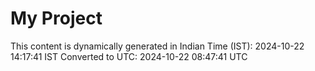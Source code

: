 # My Project

This content is dynamically generated in Indian Time (IST): 2024-10-22 14:17:41 IST
Converted to UTC: 2024-10-22 08:47:41 UTC
